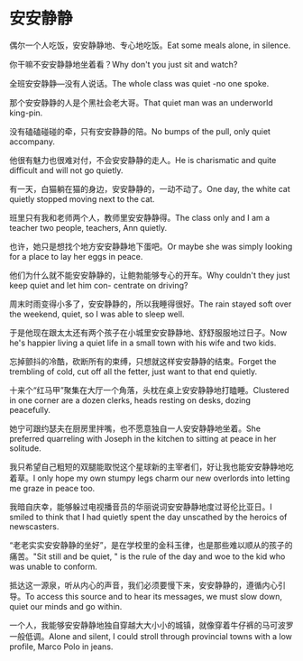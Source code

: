 # 安安静静

<p><span class="chinese">偶尔一个人吃饭，安安静静地、专心地吃饭。</span><span class="english">Eat some meals alone, in silence.</span></p>

<p><span class="chinese">你干嘛不安安静静地坐着看？</span><span class="english">Why don't you just sit and watch?</span></p>

<p><span class="chinese">全班安安静静—没有人说话。</span><span class="english">The whole class was quiet -no one spoke.</span></p>

<p><span class="chinese">那个安安静静的人是个黑社会老大哥。</span><span class="english">That quiet man was an underworld king-pin.</span></p>

<p><span class="chinese">没有磕磕碰碰的牵，只有安安静静的陪。</span><span class="english">No bumps of the pull, only quiet accompany.</span></p>

<p><span class="chinese">他很有魅力也很难对付，不会安安静静的走人。</span><span class="english">He is charismatic and quite difficult and will not go quietly.</span></p>

<p><span class="chinese">有一天，白猫躺在猫的身边，安安静静的，一动不动了。</span><span class="english">One day, the white cat quietly stopped moving next to the cat.</span></p>

<p><span class="chinese">班里只有我和老师两个人，教师里安安静静得。</span><span class="english">The class only and I am a teacher two people, teachers, Ann quietly.</span></p>

<p><span class="chinese">也许，她只是想找个地方安安静静地下蛋吧。</span><span class="english">Or maybe she was simply looking for a place to lay her eggs in peace.</span></p>

<p><span class="chinese">他们为什么就不能安安静静的，让鲍勃能够专心的开车。</span><span class="english">Why couldn't they just keep quiet and let him con- centrate on driving?</span></p>

<p><span class="chinese">周末时雨变得小多了，安安静静的，所以我睡得很好。</span><span class="english">The rain stayed soft over the weekend, quiet, so I was able to sleep well.</span></p>

<p><span class="chinese">于是他现在跟太太还有两个孩子在小城里安安静静地、舒舒服服地过日子。</span><span class="english">Now he's happier living a quiet life in a small town with his wife and two kids.</span></p>

<p><span class="chinese">忘掉颤抖的冷酷，砍断所有的束缚，只想就这样安安静静的结束。</span><span class="english">Forget the trembling of cold, cut off all the fetter, just want to that end quietly.</span></p>

<p><span class="chinese">十来个“红马甲”聚集在大厅一个角落，头枕在桌上安安静静地打瞌睡。</span><span class="english">Clustered in one corner are a dozen clerks, heads resting on desks, dozing peacefully.</span></p>

<p><span class="chinese">她宁可跟约瑟夫在厨房里拌嘴，也不愿意独自一人安安静静地坐着。</span><span class="english">She preferred quarreling with Joseph in the kitchen to sitting at peace in her solitude.</span></p>

<p><span class="chinese">我只希望自己粗短的双腿能取悦这个星球新的主宰者们，好让我也能安安静静地吃着草。</span><span class="english">I only hope my own stumpy legs charm our new overlords into letting me graze in peace too.</span></p>

<p><span class="chinese">我暗自庆幸，能够躲过电视播音员的华丽说词安安静静地度过哥伦比亚日。</span><span class="english">I smiled to think that I had quietly spent the day unscathed by the heroics of newscasters.</span></p>

<p><span class="chinese">“老老实实安安静静的坐好”，是在学校里的金科玉律，也是那些难以顺从的孩子的痛苦。</span><span class="english">"Sit still and be quiet, " is the rule of the day and woe to the kid who was unable to conform.</span></p>

<p><span class="chinese">抵达这一源泉，听从内心的声音，我们必须要慢下来，安安静静的，遵循内心引导。</span><span class="english">To access this source and to hear its messages, we must slow down, quiet our minds and go within.</span></p>

<p><span class="chinese">一个人，我能够安安静静地独自穿越大大小小的城镇，就像穿着牛仔裤的马可波罗一般低调。</span><span class="english">Alone and silent, I could stroll through provincial towns with a low profile, Marco Polo in jeans.</span></p>

